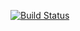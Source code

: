 [![Build Status](https://travis-ci.org/javalosm/CSE110.svg?branch=master)](https://travis-ci.org/javalosm/CSE110)
